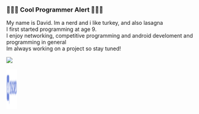 ### 🚨🚨🚨 Cool Programmer Alert 🚨🚨🚨
My name is David. Im a nerd and i like turkey, and also lasagna  
I first started programming at age 9.  
I enjoy networking, competitive programming and android develoment and programming in general  
Im always working on a project so stay tuned!


[<img src="https://camo.githubusercontent.com/682042cefd12c16c0a35036aede5c81bba484f78d3391b216a7620c9e5807de4/68747470733a2f2f696d672e736869656c64732e696f2f62616467652f656d61696c206d652d2532334431343833362e7376673f267374796c653d666f722d7468652d6261646765266c6f676f3d676d61696c266c6f676f436f6c6f723d7768697465" style="max-width:100%;"/>](https://github.com/user/repository/subscription)

[<img src="https://github.com/DavidCurca/DavidCurca/blob/master/dis.png?raw=true" style="width: 28px; height: 105px;"/>](https://github.com/user/repository/subscription)
<!--
**DavidCurca/DavidCurca** is a ✨ _special_ ✨ repository because its `README.md` (this file) appears on your GitHub profile.

Here are some ideas to get you started:

- 🔭 I’m currently working on ...
- 🌱 I’m currently learning ...
- 👯 I’m looking to collaborate on ...
- 🤔 I’m looking for help with ...
- 💬 Ask me about ...
- 📫 How to reach me: ...
- 😄 Pronouns: ...
- ⚡ Fun fact: ...
-->
